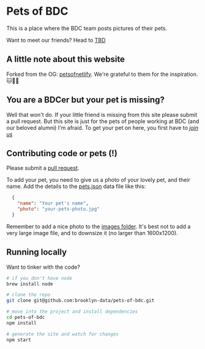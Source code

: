 # Pets of BDC

This is a place where the BDC team posts pictures of their pets.

Want to meet our friends? Head to [TBD](http://www.google.com)

## A little note about this website

Forked from the OG: [petsofnetlify](https://github.com/netlify/petsofnetlify). We're grateful to them for the inspiration. 🐱🫶🐶

## You are a BDCer but your pet is missing?

Well that won't do. If your little friend is missing from this site please submit a pull request. But this site is just for the pets of people working at BDC (and our beloved alumni) I'm afraid. To get your pet on here, you first have to _[join us](https://www.brooklyndata.co/careers)_

## Contributing code or pets (!)

Please submit a [pull request](/brooklyn-data/pets-of-bdc/pulls).

To add your pet, you need to give us a photo of your lovely pet, and their name. Add the details to the [pets.json](/brooklyn-data/pets-of-bdc/blob/master/src/_data/pets.json) data file like this:

```json
  {
    "name": "Your pet's name",
    "photo": "your-pets-photo.jpg"
  }
```

Remember to add a nice photo to the [images folder](/brooklyn-data/pets-of-bdc/tree/master/src/images). It's best not to add a very large image file, and to downsize it (no larger than 1600x1200). 

## Running locally

Want to tinker with the code?

```sh
# if you don't have node 
brew install node

# clone the repo
git clone git@github.com:brooklyn-data/pets-of-bdc.git

# move into the project and install dependencies
cd pets-of-bdc
npm install

# generate the site and watch for changes
npm start
```
